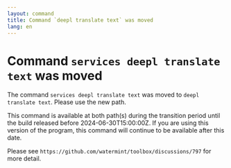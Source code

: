 ```yaml
---
layout: command
title: Command `deepl translate text` was moved
lang: en
---
```


# Command `services deepl translate text` was moved

The command `services deepl translate text` was moved to `deepl translate text`. Please use the new path.

This command is available at both path(s) during the transition period until the build released before 2024-06-30T15:00:00Z. If you are using this version of the program, this command will continue to be available after this date.

Please see `https://github.com/watermint/toolbox/discussions/797` for more detail.



